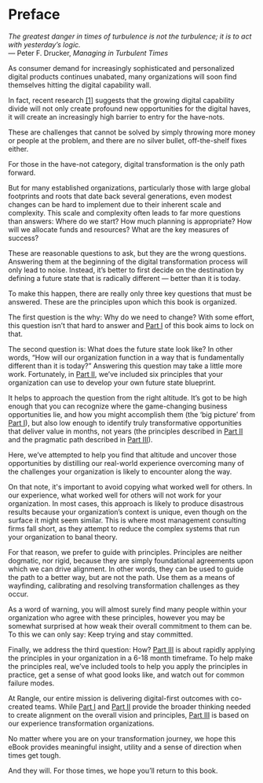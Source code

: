 # Preface

_The greatest danger in times of turbulence is not the turbulence; it is to act with yesterday’s logic._   
— Peter F. Drucker, _Managing in Turbulent Times_

As consumer demand for increasingly sophisticated and personalized digital products continues unabated, many organizations will soon find themselves hitting the digital capability wall.

In fact, recent research [\[1\]](../endnotes-1.md) suggests that the growing digital capability divide will not only create profound new opportunities for the digital haves, it will create an increasingly high barrier to entry for the have-nots.

These are challenges that cannot be solved by simply throwing more money or people at the problem, and there are no silver bullet, off-the-shelf fixes either.

For those in the have-not category, digital transformation is the only path forward.

But for many established organizations, particularly those with large global footprints and roots that date back several generations, even modest changes can be hard to implement due to their inherent scale and complexity. This scale and complexity often leads to far more questions than answers: Where do we start? How much planning is appropriate? How will we allocate funds and resources? What are the key measures of success?

These are reasonable questions to ask, but they are the wrong questions. Answering them at the beginning of the digital transformation process will only lead to noise. Instead, it’s better to first decide on the destination by defining a future state that is radically different — better than it is today.

To make this happen, there are really only three key questions that must be answered. These are the principles upon which this book is organized.

The first question is the why: Why do we need to change? With some effort, this question isn’t that hard to answer and [Part I](../why-digital-transformation-is-important/introduction.md) of this book aims to lock on that.

The second question is: What does the future state look like? In other words, “How will our organization function in a way that is fundamentally different than it is today?” Answering this question may take a little more work. Fortunately, in [Part II](../introduction.md), we’ve included six principles that your organization can use to develop your own future state blueprint.

It helps to approach the question from the right altitude. It’s got to be high enough that you can recognize where the game-changing business opportunities lie, and how you might accomplish them \(the ‘big picture’ from [Part I](../why-digital-transformation-is-important/introduction.md)\), but also low enough to identify truly transformative opportunities that deliver value in months, not years \(the principles described in [Part II](../introduction.md) and the pragmatic path described in [Part III](../part-iii-micro-transformation/introduction.md)\).

Here, we’ve attempted to help you find that altitude and uncover those opportunities by distilling our real-world experience overcoming many of the challenges your organization is likely to encounter along the way.

On that note, it's important to avoid copying what worked well for others. In our experience, what worked well for others will not work for your organization. In most cases, this approach is likely to produce disastrous results because your organization’s context is unique, even though on the surface it might seem similar. This is where most management consulting firms fall short, as they attempt to reduce the complex systems that run your organization to banal theory.

For that reason, we prefer to guide with principles. Principles are neither dogmatic, nor rigid, because they are simply foundational agreements upon which we can drive alignment. In other words, they can be used to guide the path to a better way, but are not the path. Use them as a means of wayfinding, calibrating and resolving transformation challenges as they occur.

As a word of warning, you will almost surely find many people within your organization who agree with these principles, however you may be somewhat surprised at how weak their overall commitment to them can be. To this we can only say: Keep trying and stay committed.

Finally, we address the third question: How? [Part III](../part-iii-micro-transformation/introduction.md) is about rapidly applying the principles in your organization in a 6-18 month timeframe. To help make the principles real, we’ve included tools to help you apply the principles in practice, get a sense of what good looks like, and watch out for common failure modes.

At Rangle, our entire mission is delivering digital-first outcomes with co-created teams. While [Part I](../why-digital-transformation-is-important/introduction.md) and [Part II](../introduction.md) provide the broader thinking needed to create alignment on the overall vision and principles, [Part III](../part-iii-micro-transformation/introduction.md) is based on our experience transformation organizations.

No matter where you are on your transformation journey, we hope this eBook provides meaningful insight, utility and a sense of direction when times get tough.

And they will. For those times, we hope you’ll return to this book.

